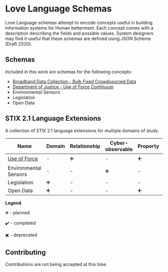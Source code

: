 # Love Language Schemas

Love Language schemas attempt to encode concepts useful in building information systems for Human betterment. Each concept comes with a description describing the fields and possible values. System designers may find it useful that these schemas are defined using JSON Schema (Draft 2020).


## Schemas

Included in this work are schemas for the following concepts:

- [Broadband Data Collection - Bulk Fixed Crowdsourced Data]("https://us-fcc.app.box.com/v/bdc-bulk-fixed-challenge-spec")
- [Department of Justice - Use of Force Continuum](./examples/use-of-force/README.md)
- Environmental Sensors
- Legislation
- Open Data

## STIX 2.1 Language Extensions

A collection of STIX 2.1 language extensions for multiple domains of study.

| Name | Domain | Relationship | Cyber-observable | Property | Toplevel Property |
| --- | --- | --- | --- | --- | --- |
[Use of Force](./examples/use-of-force/README.md) | - | :heavy_plus_sign: | - | :heavy_plus_sign: | :heavy_check_mark: |
Environmental Sensors | - | - | :heavy_plus_sign: | - | - |
Legislation | :heavy_plus_sign: | - | - | - | - |
Open Data | :heavy_plus_sign: | - | - | :heavy_plus_sign: | :heavy_plus_sign: |

**Legend**

:heavy_plus_sign: - planned

:heavy_check_mark: - completed

:heavy_multiplication_x: - deprecated


## Contributing

Contributions are not being accepted at this time.

